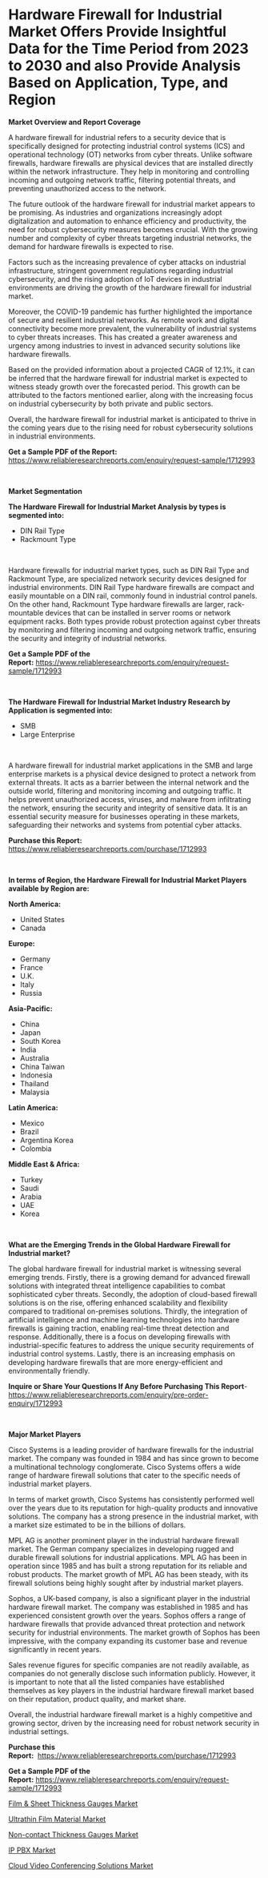 <p><h1>Hardware Firewall for Industrial Market Offers Provide Insightful Data for the Time Period from 2023 to 2030 and also Provide Analysis Based on Application, Type, and Region</h1></p><p><strong>Market Overview and Report Coverage</strong></p>
<p><p>A hardware firewall for industrial refers to a security device that is specifically designed for protecting industrial control systems (ICS) and operational technology (OT) networks from cyber threats. Unlike software firewalls, hardware firewalls are physical devices that are installed directly within the network infrastructure. They help in monitoring and controlling incoming and outgoing network traffic, filtering potential threats, and preventing unauthorized access to the network.</p><p>The future outlook of the hardware firewall for industrial market appears to be promising. As industries and organizations increasingly adopt digitalization and automation to enhance efficiency and productivity, the need for robust cybersecurity measures becomes crucial. With the growing number and complexity of cyber threats targeting industrial networks, the demand for hardware firewalls is expected to rise.</p><p>Factors such as the increasing prevalence of cyber attacks on industrial infrastructure, stringent government regulations regarding industrial cybersecurity, and the rising adoption of IoT devices in industrial environments are driving the growth of the hardware firewall for industrial market.</p><p>Moreover, the COVID-19 pandemic has further highlighted the importance of secure and resilient industrial networks. As remote work and digital connectivity become more prevalent, the vulnerability of industrial systems to cyber threats increases. This has created a greater awareness and urgency among industries to invest in advanced security solutions like hardware firewalls.</p><p>Based on the provided information about a projected CAGR of 12.1%, it can be inferred that the hardware firewall for industrial market is expected to witness steady growth over the forecasted period. This growth can be attributed to the factors mentioned earlier, along with the increasing focus on industrial cybersecurity by both private and public sectors.</p><p>Overall, the hardware firewall for industrial market is anticipated to thrive in the coming years due to the rising need for robust cybersecurity solutions in industrial environments.</p></p>
<p><strong>Get a Sample PDF of the Report:</strong> <a href="https://www.reliableresearchreports.com/enquiry/request-sample/1712993">https://www.reliableresearchreports.com/enquiry/request-sample/1712993</a></p>
<p>&nbsp;</p>
<p><strong>Market Segmentation</strong></p>
<p><strong>The Hardware Firewall for Industrial Market Analysis by types is segmented into:</strong></p>
<p><ul><li>DIN Rail Type</li><li>Rackmount Type</li></ul></p>
<p>&nbsp;</p>
<p><p>Hardware firewalls for industrial market types, such as DIN Rail Type and Rackmount Type, are specialized network security devices designed for industrial environments. DIN Rail Type hardware firewalls are compact and easily mountable on a DIN rail, commonly found in industrial control panels. On the other hand, Rackmount Type hardware firewalls are larger, rack-mountable devices that can be installed in server rooms or network equipment racks. Both types provide robust protection against cyber threats by monitoring and filtering incoming and outgoing network traffic, ensuring the security and integrity of industrial networks.</p></p>
<p><strong>Get a Sample PDF of the Report:</strong>&nbsp;<a href="https://www.reliableresearchreports.com/enquiry/request-sample/1712993">https://www.reliableresearchreports.com/enquiry/request-sample/1712993</a></p>
<p>&nbsp;</p>
<p><strong>The Hardware Firewall for Industrial Market Industry Research by Application is segmented into:</strong></p>
<p><ul><li>SMB</li><li>Large Enterprise</li></ul></p>
<p>&nbsp;</p>
<p><p>A hardware firewall for industrial market applications in the SMB and large enterprise markets is a physical device designed to protect a network from external threats. It acts as a barrier between the internal network and the outside world, filtering and monitoring incoming and outgoing traffic. It helps prevent unauthorized access, viruses, and malware from infiltrating the network, ensuring the security and integrity of sensitive data. It is an essential security measure for businesses operating in these markets, safeguarding their networks and systems from potential cyber attacks.</p></p>
<p><strong>Purchase this Report:</strong>&nbsp; <a href="https://www.reliableresearchreports.com/purchase/1712993">https://www.reliableresearchreports.com/purchase/1712993</a></p>
<p>&nbsp;</p>
<p><strong>In terms of Region, the Hardware Firewall for Industrial Market Players available by Region are:</strong></p>
<p>
    <p> <strong> North America: </strong>
        <ul>
            <li>United States</li>
            <li>Canada</li>
        </ul>
        </p> 
    <p> <strong> Europe: </strong>
        <ul>
            <li>Germany</li>
            <li>France</li>
            <li>U.K.</li>
            <li>Italy</li>
            <li>Russia</li>
        </ul>
        </p> 
    <p> <strong> Asia-Pacific: </strong>
        <ul>
            <li>China</li>
            <li>Japan</li>
            <li>South Korea</li>
            <li>India</li>
            <li>Australia</li>
            <li>China Taiwan</li>
            <li>Indonesia</li>
            <li>Thailand</li>
            <li>Malaysia</li>
        </ul>
        </p> 
    <p> <strong> Latin America: </strong>
        <ul>
            <li>Mexico</li>
            <li>Brazil</li>
            <li>Argentina Korea</li>
            <li>Colombia</li>
        </ul>
        </p> 
    <p> <strong> Middle East & Africa: </strong>
        <ul>
            <li>Turkey</li>
            <li>Saudi</li>
            <li>Arabia</li>
            <li>UAE</li>
            <li>Korea</li>
        </ul>
    </p>
    </p>
<p>&nbsp;</p>
<p><strong>What are the Emerging Trends in the Global Hardware Firewall for Industrial market?</strong></p>
<p><p>The global hardware firewall for industrial market is witnessing several emerging trends. Firstly, there is a growing demand for advanced firewall solutions with integrated threat intelligence capabilities to combat sophisticated cyber threats. Secondly, the adoption of cloud-based firewall solutions is on the rise, offering enhanced scalability and flexibility compared to traditional on-premises solutions. Thirdly, the integration of artificial intelligence and machine learning technologies into hardware firewalls is gaining traction, enabling real-time threat detection and response. Additionally, there is a focus on developing firewalls with industrial-specific features to address the unique security requirements of industrial control systems. Lastly, there is an increasing emphasis on developing hardware firewalls that are more energy-efficient and environmentally friendly.</p></p>
<p><strong>Inquire or Share Your Questions If Any Before Purchasing This Report</strong>- <a href="https://www.reliableresearchreports.com/enquiry/pre-order-enquiry/1712993">https://www.reliableresearchreports.com/enquiry/pre-order-enquiry/1712993</a></p>
<p>&nbsp;</p>
<p><strong>Major Market Players</strong></p>
<p><p>Cisco Systems is a leading provider of hardware firewalls for the industrial market. The company was founded in 1984 and has since grown to become a multinational technology conglomerate. Cisco Systems offers a wide range of hardware firewall solutions that cater to the specific needs of industrial market players.</p><p>In terms of market growth, Cisco Systems has consistently performed well over the years due to its reputation for high-quality products and innovative solutions. The company has a strong presence in the industrial market, with a market size estimated to be in the billions of dollars.</p><p>MPL AG is another prominent player in the industrial hardware firewall market. The German company specializes in developing rugged and durable firewall solutions for industrial applications. MPL AG has been in operation since 1985 and has built a strong reputation for its reliable and robust products. The market growth of MPL AG has been steady, with its firewall solutions being highly sought after by industrial market players.</p><p>Sophos, a UK-based company, is also a significant player in the industrial hardware firewall market. The company was established in 1985 and has experienced consistent growth over the years. Sophos offers a range of hardware firewalls that provide advanced threat protection and network security for industrial environments. The market growth of Sophos has been impressive, with the company expanding its customer base and revenue significantly in recent years.</p><p>Sales revenue figures for specific companies are not readily available, as companies do not generally disclose such information publicly. However, it is important to note that all the listed companies have established themselves as key players in the industrial hardware firewall market based on their reputation, product quality, and market share.</p><p>Overall, the industrial hardware firewall market is a highly competitive and growing sector, driven by the increasing need for robust network security in industrial settings.</p></p>
<p><strong>Purchase this Report:</strong>&nbsp;&nbsp;<a href="https://www.reliableresearchreports.com/purchase/1712993">https://www.reliableresearchreports.com/purchase/1712993</a></p>
<p></p>
<p><strong>Get a Sample PDF of the Report:</strong>&nbsp;<a href="https://www.reliableresearchreports.com/enquiry/request-sample/1712993">https://www.reliableresearchreports.com/enquiry/request-sample/1712993</a></p>
<p><p><a href="https://issuu.com/reportprime-2/docs/film-sheet-thickness-gauges-market-size-2030.pptx?fr=xKAE9_zU1NQ">Film & Sheet Thickness Gauges Market</a></p><p><a href="https://medium.com/@ruthgaylord1929/decoding-ultrathin-film-material-market-metrics-market-share-trends-and-growth-patterns-4d0671fafd17">Ultrathin Film Material Market</a></p><p><a href="https://issuu.com/reportprime-2/docs/non-contact-thickness-gauges-market-size-2030.pptx?fr=xKAE9_zU1NQ">Non-contact Thickness Gauges Market</a></p><p><a href="https://github.com/santosh758595/Market-Research-Report-List-1/blob/main/ip-pbx-market.md">IP PBX Market</a></p><p><a href="https://github.com/Chiragrp26/Market-Research-Report-List-1/blob/main/cloud-video-conferencing-solutions-market.md">Cloud Video Conferencing Solutions Market</a></p></p>